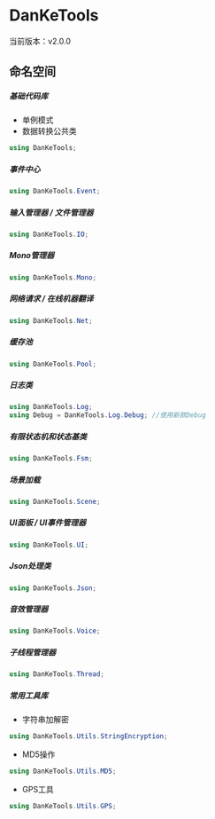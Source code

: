# DanKeTools

当前版本：v2.0.0

## 命名空间

##### 基础代码库

- 单例模式
- 数据转换公共类

```c#
using DanKeTools;
```



##### 事件中心

```c#
using DanKeTools.Event;
```



##### 输入管理器 / 文件管理器

```c#
using DanKeTools.IO;
```



##### Mono管理器

```c#
using DanKeTools.Mono;
```



##### 网络请求 / 在线机器翻译

```c#
using DanKeTools.Net;
```



##### 缓存池

```c#
using DanKeTools.Pool;
```



##### 日志类

```c#
using DanKeTools.Log;
using Debug = DanKeTools.Log.Debug; //使用新款Debug
```



##### 有限状态机和状态基类

```c#
using DanKeTools.Fsm;
```



##### 场景加载

```c#
using DanKeTools.Scene;
```



##### UI面板 / UI事件管理器

```c#
using DanKeTools.UI;
```



##### Json处理类

```c#
using DanKeTools.Json;
```



##### 音效管理器

```c#
using DanKeTools.Voice;
```



##### 子线程管理器

```c#
using DanKeTools.Thread;
```



##### 常用工具库

- 字符串加解密

```c#
using DanKeTools.Utils.StringEncryption;
```

- MD5操作

```c#
using DanKeTools.Utils.MD5;
```

- GPS工具

```c#
using DanKeTools.Utils.GPS;
```

